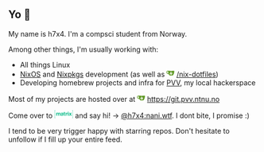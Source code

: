 ## Yo 👋

My name is h7x4. I'm a compsci student from Norway.

Among other things, I'm usually working with:

- All things Linux
- [NixOS][nixos] and [Nixpkgs][nixpkgs] development (as well as <img src="./images/gitea_logo.svg" alt="Gitea" height="16"> [/nix-dotfiles][nix-dotfiles])
- Developing homebrew projects and infra for [PVV][pvv], my local hackerspace

Most of my projects are hosted over at <img src="./images/gitea_logo.svg" alt="Gitea" height="16"> https://git.pvv.ntnu.no

Come over to <img src="./images/matrix_logo.svg" alt="Matrix" height="16"> and say hi! → [@h7x4:nani.wtf][matrix-h7x4]. I dont bite, I promise :)

I tend to be very trigger happy with starring repos. Don't hesitate to unfollow if I fill up your entire feed.

[nixos]: https://nixos.org/
[nixpkgs]: https://github.com/NixOS/nixpkgs
[nix-dotfiles]: https://git.pvv.ntnu.no/oysteikt/nix-dotfiles
[pvv]: https://www.pvv.ntnu.no/
[matrix-h7x4]: https://matrix.to/#/@h7x4:nani.wtf
